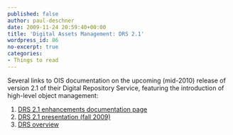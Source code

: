 ```yaml
---
published: false
author: paul-deschner
date: 2009-11-24 20:59:40+00:00
title: 'Digital Assets Management: DRS 2.1'
wordpress_id: 86
no-excerpt: true
categories:
- Things to read
---
```


Several links to OIS documentation on the upcoming (mid-2010) release of version 2.1 of their Digital Repository Service, featuring the introduction of high-level object management:
1. [DRS 2.1 enhancements documentation page](http://hul.harvard.edu/ois/systems/drs/enhancements.html)
2. [DRS 2.1 presentation (fall 2009)](http://hul.harvard.edu/ois/digpres/docs/DRS2_1.ppt)
3. [DRS overview](http://hul.harvard.edu/ois/systems/drs/)
